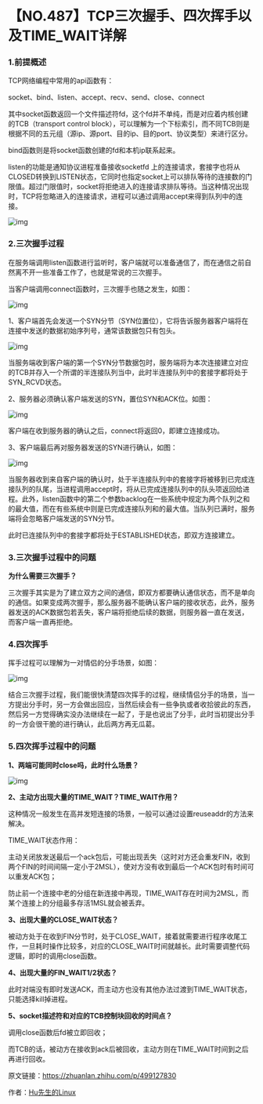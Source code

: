 # 【NO.487】TCP三次握手、四次挥手以及TIME_WAIT详解

### 1.前提概述

TCP网络编程中常用的api函数有：

socket、bind、listen、accept、recv、send、close、connect

其中socket函数返回一个文件描述符fd，这个fd并不单纯，而是对应着内核创建的TCB（transport control block），可以理解为一个下标索引，而不同TCB则是根据不同的五元组（源ip、源port、目的ip、目的port、协议类型）来进行区分。

bind函数则是将socket函数创建的fd和本机ip联系起来。

listen的功能是通知协议进程准备接收socketfd 上的连接请求，套接字也将从CLOSED转换到LISTEN状态，它同时也指定socket上可以排队等待的连接数的门限值。超过门限值时，socket将拒绝进入的连接请求排队等待。当这种情况出现时，TCP将忽略进入的连接请求，进程可以通过调用accept来得到队列中的连接。

![img](https://linuxcpp.0voice.com/zb_users/upload/2022/12/15/20221215173232_27144.jpg)

### 2.三次握手过程

在服务端调用listen函数进行监听时，客户端就可以准备通信了，而在通信之前自然离不开一些准备工作了，也就是常说的三次握手。

当客户端调用connect函数时，三次握手也随之发生，如图：

![img](https://linuxcpp.0voice.com/zb_users/upload/2022/12/15/20221215173232_91736.jpg)

1、客户端首先会发送一个SYN分节（SYN位置位），它将告诉服务器客户端将在连接中发送的数据初始序列号，通常该数据包只有包头。

![img](https://linuxcpp.0voice.com/zb_users/upload/2022/12/15/20221215173233_68098.jpg)

当服务端收到客户端的第一个SYN分节数据包时，服务端将为本次连接建立对应的TCB并存入一个所谓的半连接队列当中，此时半连接队列中的套接字都将处于SYN_RCVD状态。

2、服务器必须确认客户端发送的SYN，置位SYN和ACK位。如图：

![img](https://linuxcpp.0voice.com/zb_users/upload/2022/12/15/20221215173234_43101.jpg)

客户端在收到服务器的确认之后，connect将返回0，即建立连接成功。

3、客户端最后再对服务器发送的SYN进行确认，如图：

![img](https://linuxcpp.0voice.com/zb_users/upload/2022/12/15/20221215173234_77736.jpg)

当服务器收到来自客户端的确认时，处于半连接队列中的套接字将被移到已完成连接队列的队尾，当进程调用accept时，将从已完成连接队列中的队头项返回给进程。此外，listen函数中的第二个参数backlog在一些系统中规定为两个队列之和的最大值，而在有些系统中则是已完成连接队列和的最大值。当队列已满时，服务端将会忽略客户端发送的SYN分节。

此时已连接队列中的套接字都将处于ESTABLISHED状态，即双方连接建立。

### 3.三次握手过程中的问题

**为什么需要三次握手？**

三次握手其实是为了建立双方之间的通信，即双方都要确认通信状态，而不是单向的通信。如果变成两次握手，那么服务器不能确认客户端的接收状态，此外，服务器发送的ACK数据包若丢失，客户端将拒绝后续的数据，则服务器一直在发送，而客户端一直再拒绝。

### 4.四次挥手

挥手过程可以理解为一对情侣的分手场景，如图：

![img](https://linuxcpp.0voice.com/zb_users/upload/2022/12/15/20221215173235_76269.jpg)

结合三次握手过程，我们能很快清楚四次挥手的过程，继续情侣分手的场景，当一方提出分手时，另一方会做出回应，当然后续会有一些争执或者收拾彼此的东西，然后另一方觉得确实没办法继续在一起了，于是也说出了分手，此时当初提出分手的一方会很干脆的进行确认，此后两方再无瓜葛。

### 5.四次挥手过程中的问题

**1、两端可能同时close吗，此时什么场景？**

![img](https://linuxcpp.0voice.com/zb_users/upload/2022/12/15/20221215173235_99373.jpg)

**2、主动方出现大量的TIME_WAIT？TIME_WAIT作用？**

这种情况一般发生在高并发短连接的场景，一般可以通过设置reuseaddr的方法来解决。

TIME_WAIT状态作用：

主动关闭放发送最后一个ack包后，可能出现丢失（这时对方还会重发FIN，收到两个FIN的时间间隔一定小于2MSL），使对方没有收到最后一个ACK包时有时间可以重发ACK包；

防止前一个连接中老的分组在新连接中再现，TIME_WAIT存在时间为2MSL，而某个连接上的分组最多存活1MSL就会被丢弃。

**3、出现大量的CLOSE_WAIT状态？**

被动方处于在收到FIN分节时，处于CLOSE_WAIT，接着就需要进行程序收尾工作，一旦耗时操作比较多，对应的CLOSE_WAIT时间就越长。此时需要调整代码逻辑，即时的调用close函数。

**4、出现大量的FIN_WAIT1/2状态？**

此时对端没有即时发送ACK，而主动方也没有其他办法过渡到TIME_WAIT状态，只能选择kill掉进程。

**5、socket描述符和对应的TCB控制块回收的时间点？**

调用close函数后fd被立即回收；

而TCB的话，被动方在接收到ack后被回收，主动方则在TIME_WAIT时间到之后再进行回收。

原文链接：https://zhuanlan.zhihu.com/p/499127830

作者：[Hu先生的Linux](https://www.zhihu.com/people/huhu520-10)